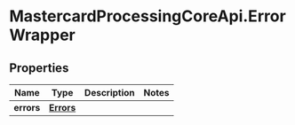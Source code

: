 # MastercardProcessingCoreApi.ErrorWrapper

## Properties

Name | Type | Description | Notes
------------ | ------------- | ------------- | -------------
**errors** | [**Errors**](Errors.md) |  | 


